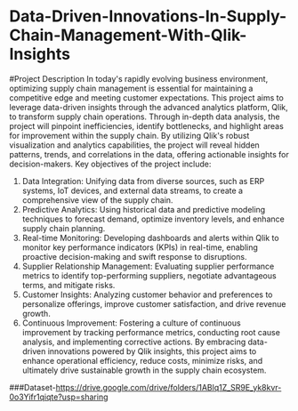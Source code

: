 # Data-Driven-Innovations-In-Supply-Chain-Management-With-Qlik-Insights
#Project Description
In today's rapidly evolving business environment, optimizing supply chain management is essential for maintaining a competitive edge and meeting customer expectations. This project aims to leverage data-driven insights through the advanced analytics platform, Qlik, to transform supply chain operations. Through in-depth data analysis, the project will pinpoint inefficiencies, identify bottlenecks, and highlight areas for improvement within the supply chain. By utilizing Qlik's robust visualization and analytics capabilities, the project will reveal hidden patterns, trends, and correlations in the data, offering actionable insights for decision-makers. Key objectives of the project include:
1. Data Integration: Unifying data from diverse sources, such as ERP systems, IoT devices, and external data streams, to create a comprehensive view of the supply chain.
2. Predictive Analytics: Using historical data and predictive modeling techniques to forecast demand, optimize inventory levels, and enhance supply chain planning.
3. Real-time Monitoring: Developing dashboards and alerts within Qlik to monitor key performance indicators (KPIs) in real-time, enabling proactive decision-making and swift response to disruptions.
4. Supplier Relationship Management: Evaluating supplier performance metrics to identify top-performing suppliers, negotiate advantageous terms, and mitigate risks.
5. Customer Insights: Analyzing customer behavior and preferences to personalize offerings, improve customer satisfaction, and drive revenue growth.
6. Continuous Improvement: Fostering a culture of continuous improvement by tracking performance metrics, conducting root cause analysis, and implementing corrective actions.
By embracing data-driven innovations powered by Qlik insights, this project aims to enhance operational efficiency, reduce costs, minimize risks, and ultimately drive sustainable growth in the supply chain ecosystem.

###Dataset-https://drive.google.com/drive/folders/1ABlq1Z_SR9E_yk8kvr-0o3Yifr1qiqte?usp=sharing
